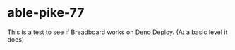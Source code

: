 # able-pike-77

This is a test to see if Breadboard works on Deno Deploy. (At a basic level it does)
